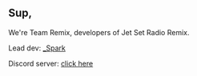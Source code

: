 ## Sup,

We're Team Remix, developers of Jet Set Radio Remix.

Lead dev: [_Spark](https://github.com/sparkhere-sys)

Discord server: [click here](https://discord.gg/XJ4RXbKfM8)
